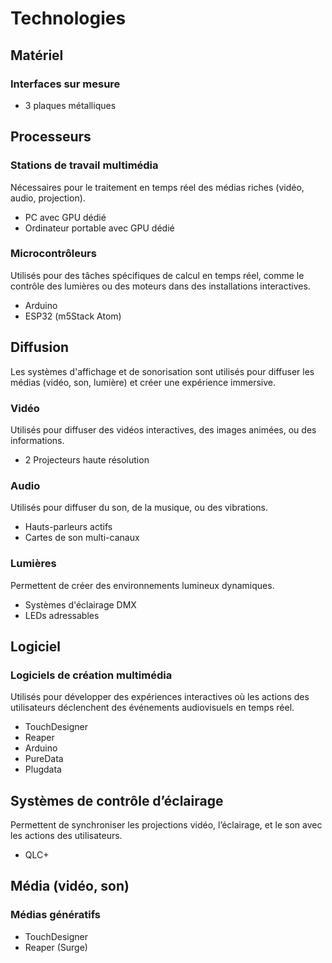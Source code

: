 # Technologies

## Matériel

### Interfaces sur mesure
* 3 plaques métalliques

## Processeurs

### Stations de travail multimédia
Nécessaires pour le traitement en temps réel des médias riches (vidéo, audio, projection).
* PC avec GPU dédié
* Ordinateur portable avec GPU dédié

### Microcontrôleurs
Utilisés pour des tâches spécifiques de calcul en temps réel, comme le contrôle des lumières ou des moteurs dans des installations interactives.
* Arduino
* ESP32 (m5Stack Atom)

## Diffusion
Les systèmes d'affichage et de sonorisation sont utilisés pour diffuser les médias (vidéo, son, lumière) et créer une expérience immersive.

### Vidéo
Utilisés pour diffuser des vidéos interactives, des images animées, ou des informations.
* 2 Projecteurs haute résolution

### Audio
Utilisés pour diffuser du son, de la musique, ou des vibrations.
* Hauts-parleurs actifs
* Cartes de son multi-canaux

### Lumières
Permettent de créer des environnements lumineux dynamiques.
* Systèmes d'éclairage DMX
* LEDs adressables

## Logiciel

### Logiciels de création multimédia
Utilisés pour développer des expériences interactives où les actions des utilisateurs déclenchent des événements audiovisuels en temps réel.
* TouchDesigner
* Reaper
* Arduino
* PureData
* Plugdata

## Systèmes de contrôle d’éclairage
Permettent de synchroniser les projections vidéo, l’éclairage, et le son avec les actions des utilisateurs.
* QLC+

## Média (vidéo, son)

### Médias génératifs
* TouchDesigner
* Reaper (Surge)

